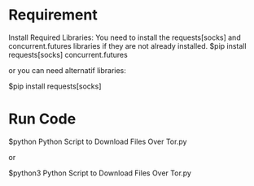 # Requirement
Install Required Libraries: 
You need to install the requests[socks] and concurrent.futures libraries if they are not already installed.
$pip install requests[socks] concurrent.futures

or you can need alternatif libraries:

$pip install requests[socks]

# Run Code
$python Python Script to Download Files Over Tor.py

or

$python3 Python Script to Download Files Over Tor.py

